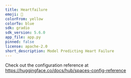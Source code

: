 ```yaml
---
title: Heartfailure
emoji: 🦀
colorFrom: yellow
colorTo: blue
sdk: gradio
sdk_version: 5.6.0
app_file: app.py
pinned: false
license: apache-2.0
short_description: Model Predicting Heart Failure
---
```


Check out the configuration reference at https://huggingface.co/docs/hub/spaces-config-reference
